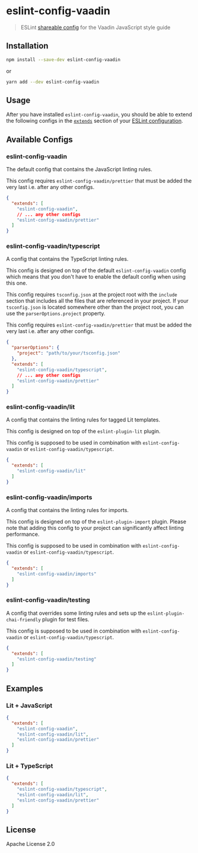 # eslint-config-vaadin

> ESLint [shareable config](http://eslint.org/docs/developer-guide/shareable-configs.html) for the Vaadin JavaScript style guide

## Installation

```sh
npm install --save-dev eslint-config-vaadin
```

or

```sh
yarn add --dev eslint-config-vaadin
```

## Usage

After you have installed `eslint-config-vaadin`, you should be able to extend the following configs in the [`extends`](http://eslint.org/docs/user-guide/configuring#extending-configuration-files) section of your [ESLint configuration](http://eslint.org/docs/user-guide/configuring).

## Available Configs

### eslint-config-vaadin

The default config that contains the JavaScript linting rules.

This config requires `eslint-config-vaadin/prettier` that must be added the very last i.e. after any other configs.

```json
{
  "extends": [
    "eslint-config-vaadin",
    // ... any other configs
    "eslint-config-vaadin/prettier"
  ]
}
```

### eslint-config-vaadin/typescript

A config that contains the TypeScript linting rules.

This config is designed on top of the default `eslint-config-vaadin` config which means that you don't have to enable the default config when using this one.

This config requires `tsconfig.json` at the project root with the `include` section that includes all the files that are referenced in your project. If your `tsconfig.json` is located somewhere other than the project root, you can use the `parserOptions.project` property.

This config requires `eslint-config-vaadin/prettier` that must be added the very last i.e. after any other configs.


```json
{
  "parserOptions": {
    "project": "path/to/your/tsconfig.json"
  },
  "extends": [
    "eslint-config-vaadin/typescript",
    // ... any other configs
    "eslint-config-vaadin/prettier"
  ]
}
```

### eslint-config-vaadin/lit

A config that contains the linting rules for tagged Lit templates.

This config is designed on top of the `eslint-plugin-lit` plugin.

This config is supposed to be used in combination with `eslint-config-vaadin` or `eslint-config-vaadin/typescript`.

```json
{
  "extends": [
    "eslint-config-vaadin/lit"
  ]
}
```

### eslint-config-vaadin/imports

A config that contains the linting rules for imports.

This config is designed on top of the `eslint-plugin-import` plugin. Please note that adding this config to your project can significantly affect linting performance.

This config is supposed to be used in combination with `eslint-config-vaadin` or `eslint-config-vaadin/typescript`.

```json
{
  "extends": [
    "eslint-config-vaadin/imports"
  ]
}
```

### eslint-config-vaadin/testing

A config that overrides some linting rules and sets up the `eslint-plugin-chai-friendly` plugin for test files.

This config is supposed to be used in combination with `eslint-config-vaadin` or `eslint-config-vaadin/typescript`.

```json
{
  "extends": [
    "eslint-config-vaadin/testing"
  ]
}
```

## Examples

### Lit + JavaScript

```json
{
  "extends": [
    "eslint-config-vaadin",
    "eslint-config-vaadin/lit",
    "eslint-config-vaadin/prettier"
  ]
}
```

### Lit + TypeScript

```json
{
  "extends": [
    "eslint-config-vaadin/typescript",
    "eslint-config-vaadin/lit",
    "eslint-config-vaadin/prettier"
  ]
}
```

## License

Apache License 2.0
